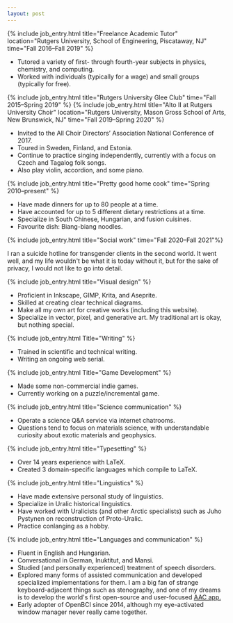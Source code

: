 ```yaml
---
layout: post
---
```


{% include job_entry.html
title="Freelance Academic Tutor"
location="Rutgers University, School of Engineering, Piscataway, NJ"
time="Fall 2016–Fall 2019" %}
- Tutored a variety of first- through fourth-year subjects in physics, chemistry, and computing.
- Worked with individuals (typically for a wage) and small groups (typically for free).

{% include job_entry.html
title="Rutgers University Glee Club"
time="Fall 2015–Spring 2019" %}
{% include job_entry.html
title="Alto II at Rutgers University Choir"
location="Rutgers University, Mason Gross School of Arts, New Brunswick, NJ"
time="Fall 2019–Spring 2020" %}
- Invited to the All Choir Directors’ Association National Conference of 2017.
- Toured in Sweden, Finland, and Estonia.
- Continue to practice singing independently, currently with a focus on Czech and Tagalog folk songs.
- Also play violin, accordion, and some piano.

{% include job_entry.html
title="Pretty good home cook"
time="Spring 2010–present" %}
- Have made dinners for up to 80 people at a time.
- Have accounted for up to 5 different dietary restrictions at a time.
- Specialize in South Chinese, Hungarian, and fusion cuisines.
- Favourite dish: Biang-biang noodles.

{% include job_entry.html
title="Social work"
time="Fall 2020–Fall 2021"%}
<div class="aside">I ran a suicide hotline for transgender clients in the second
world. It went well, and my life wouldn't be what it is today without it, but
for the sake of privacy, I would not like to go into detail.</div>

{% include job_entry.html
title="Visual design" %}
- Proficient in Inkscape, GIMP, Krita, and Aseprite.
- Skilled at creating clear technical diagrams.
- Make all my own art for creative works (including this website).
- Specialize in vector, pixel, and generative art. My traditional art is okay,
  but nothing special.

{% include job_entry.html
Title="Writing" %}
- Trained in scientific and technical writing.
-  Writing an ongoing web serial.

{% include job_entry.html
Title="Game Development" %}
- Made some non-commercial indie games.
- Currently working on a puzzle/incremental game.

{% include job_entry.html
title="Science communication" %}
- Operate a science Q&A service via internet chatrooms.
- Questions tend to focus on materials science, with understandable curiosity
  about exotic materials and geophysics.

{% include job_entry.html
title="Typesetting" %}
- Over 14 years experience with LaTeX.
- Created 3 domain-specific languages which compile to LaTeX.

{% include job_entry.html
title="Linguistics" %}
- Have made extensive personal study of linguistics.
- Specialize in Uralic historical linguistics.
- Have worked with Uralicists (and other Arctic specialists) such as Juho
  Pystynen on reconstruction of Proto-Uralic.
- Practice conlanging as a hobby.

{% include job_entry.html
title="Languages and communication" %}
- Fluent in English and Hungarian.
- Conversational in German, Inuktitut, and Mansi.
- Studied (and personally experienced) treatment of speech disorders.
- Explored many forms of assisted communication and developed specialized
  implementations for them. I am a big fan of strange keyboard-adjacent things
  such as stenography, and one of my dreams is to develop the world's first
  open-source and user-focused [AAC
  app.](https://en.wikipedia.org/wiki/Augmentative_and_alternative_communication#Aided_AAC)
- Early adopter of OpenBCI since 2014, although my eye-activated window manager
  never really came together.
